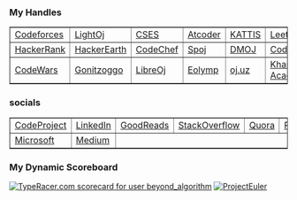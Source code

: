 ###  My Handles

<table border="1">
    <tr>
        <td><a href="https://codeforces.com/profile/BeyondAlgorithm">Codeforces</a></td>
        <td><a href="https://lightoj.com/user/beyondalgorithm">LightOj</a></td>
        <td><a href="https://cses.fi/user/228570">CSES</a></td>
        <td><a href="https://atcoder.jp/users/BeyondAlgorithm">Atcoder</a></td>
        <td><a href="https://open.kattis.com/users/beyondalgorithm">KATTIS</a></td>
        <td><a href="https://leetcode.com/BeyondAlgorithm/">LeetCode</a></td>
    </tr>
    <tr>
        <td><a href="https://www.hackerrank.com/profile/BeyondAlgorithm">HackerRank</a></td>
        <td><a href="https://www.hackerearth.com/@BeyondAlgorithm">HackerEarth</a></td>
        <td><a href="https://www.codechef.com/users/beyondcode">CodeChef</a></td>
        <td><a href="https://www.spoj.com/users/beyondcode/">Spoj</a></td>
        <td><a href="https://dmoj.ca/user/BeyondAlgorithm">DMOJ</a></td>
        <td><a href="https://www.codingame.com/profile/4012d379f3d8d0980478b44726cb7ea04923595">Codingame</a></td>
    </tr>
      <tr>
        <td><a href="https://www.codewars.com/users/BeyondAlgorithm">CodeWars</a></td>
        <td><a href="https://gonitzoggo.com/profile/BeyondAlgorithm">Gonitzoggo</a></td>
        <td><a href="https://loj.ac/u/BeyondAlgorithm">LibreOj</a></td>
        <td><a href="https://basecamp.eolymp.com/en/users/beyondalgorithm">Eolymp</a></td>
        <td><a href="https://oj.uz/profile/BeyondAlgorithm">oj.uz</a></td>
        <td><a href="https://www.khanacademy.org/profile/BeyondAlgorithm">Khan Academy</a></td>
    </tr>
  
</table>

### socials

<table border="1">
  <tr>
        <td><a href="https://www.codeproject.com/Members/BeyondAlgorithm">CodeProject</a></td>
        <td><a href="https://www.linkedin.com/in/beyondalgorithm">LinkedIn</a></td>
        <td><a href="https://www.goodreads.com/user/show/175363377-beyondalgorithm">GoodReads</a></td>
        <td><a href="https://stackoverflow.com/users/23499680/beyondalgorithm?">StackOverflow</a></td>
        <td><a href="https://www.quora.com/profile/BeyondAlgorithm">Quora</a></td>
        <td><a href="https://www.reddit.com/user/BeyondAlgorithm/">Reddit</a></td>
    </tr>
    <tr>
     <td><a href="https://learn.microsoft.com/en-us/users/beyondalgorithm-3574/">Microsoft</a></td>
     <td><a href="https://medium.com/@BeyondAlgorithm">Medium</a></td>

   </tr> 
</table>



### My Dynamic Scoreboard
<a href="TypeRacer.com scorecard for user beyond_algorithm" target="_top"><img src="https://data.typeracer.com/misc/badge?user=beyond_algorithm" border="0" alt="TypeRacer.com scorecard for user beyond_algorithm"/></a> <a href=" https://projecteuler.net/profile/BeyondAlgorithm.png" target="_top"><img src="https://projecteuler.net/profile/BeyondAlgorithm.png" border="0" alt="ProjectEuler"/></a>
